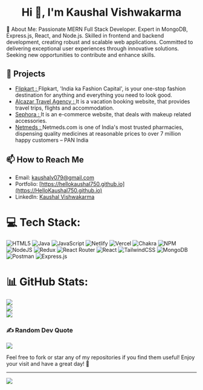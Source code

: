 <h1 align="center">Hi 👋, I'm Kaushal Vishwakarma</h1>
💫 About Me:
Passionate MERN Full Stack Developer. Expert in MongoDB, Express.js, React, and Node.js. Skilled in frontend and backend development, creating robust and scalable web applications. Committed to delivering exceptional user experiences through innovative solutions. Seeking new opportunities to contribute and enhance skills.


## 🔭 Projects
- [Flipkart : ](https://flipkart-kappa.vercel.app/) Flipkart, 'India ka Fashion Capital', is your one-stop fashion destination for anything and everything you need to look good.
- [Alcazar Travel Agency : ](https://alcazar.vercel.app/) It is a vacation booking website, that provides travel
trips, flights and accommodation.
- [Sephora : ](https://creative-dieffenbachia-eb1778.netlify.app/) It is an e-commerce website, that deals with makeup related accessories.
- [Netmeds : ](https://647ee6478817b47a9778047e--celebrated-valkyrie-56babf.netlify.app/) Netmeds.com is one of India's most trusted pharmacies, dispensing quality medicines at reasonable prices to over 7 million happy customers – PAN India


## 📫 How to Reach Me
- Email: kaushalv079@gmail.com
- Portfolio: [https://hellokaushal750.github.io](https://HelloKaushal750.github.io)
- LinkedIn: [Kaushal Vishwakarma](https://www.linkedin.com/in/kaushalvish)


# 💻 Tech Stack:
![HTML5](https://img.shields.io/badge/html5-%23E34F26.svg?style=flat&logo=html5&logoColor=white) ![Java](https://img.shields.io/badge/java-%23ED8B00.svg?style=flat&logo=java&logoColor=white) ![JavaScript](https://img.shields.io/badge/javascript-%23323330.svg?style=flat&logo=javascript&logoColor=%23F7DF1E) ![Netlify](https://img.shields.io/badge/netlify-%23000000.svg?style=flat&logo=netlify&logoColor=#00C7B7) ![Vercel](https://img.shields.io/badge/vercel-%23000000.svg?style=flat&logo=vercel&logoColor=white) ![Chakra](https://img.shields.io/badge/chakra-%234ED1C5.svg?style=flat&logo=chakraui&logoColor=white) ![NPM](https://img.shields.io/badge/NPM-%23000000.svg?style=flat&logo=npm&logoColor=white) ![NodeJS](https://img.shields.io/badge/node.js-6DA55F?style=flat&logo=node.js&logoColor=white) ![Redux](https://img.shields.io/badge/redux-%23593d88.svg?style=flat&logo=redux&logoColor=white) ![React Router](https://img.shields.io/badge/React_Router-CA4245?style=flat&logo=react-router&logoColor=white) ![React](https://img.shields.io/badge/react-%2320232a.svg?style=flat&logo=react&logoColor=%2361DAFB) ![TailwindCSS](https://img.shields.io/badge/tailwindcss-%2338B2AC.svg?style=flat&logo=tailwind-css&logoColor=white) ![MongoDB](https://img.shields.io/badge/MongoDB-%234ea94b.svg?style=flat&logo=mongodb&logoColor=white) ![Postman](https://img.shields.io/badge/Postman-FF6C37?style=flat&logo=postman&logoColor=white) ![Express.js](https://img.shields.io/badge/express.js-%23404d59.svg?style=flat&logo=express&logoColor=%2361DAFB)


# 📊 GitHub Stats:
![](https://github-readme-stats.vercel.app/api?username=HelloKaushal750&theme=tokyonight&hide_border=true&include_all_commits=true&count_private=false)<br/>
![](https://github-readme-streak-stats.herokuapp.com/?user=HelloKaushal750&theme=tokyonight&hide_border=true)<br/>
![](https://github-readme-stats.vercel.app/api/top-langs/?username=HelloKaushal750&theme=tokyonight&hide_border=true&include_all_commits=true&count_private=false&layout=compact)


### ✍️ Random Dev Quote
![](https://quotes-github-readme.vercel.app/api?type=horizontal&theme=radical)


Feel free to fork or star any of my repositories if you find them useful! Enjoy your visit and have a great day! 🚀


---
[![](https://visitcount.itsvg.in/api?id=HelloKaushal750&icon=0&color=0)](https://visitcount.itsvg.in)



<!-- Proudly created with GPRM ( https://gprm.itsvg.in ) -->
